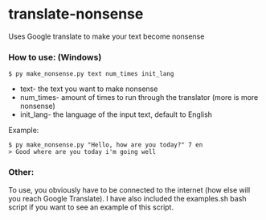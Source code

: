 # translate-nonsense
Uses Google translate to make your text become nonsense

### How to use: (Windows)
```
$ py make_nonsense.py text num_times init_lang
```

- text- the text you want to make nonsense
- num_times- amount of times to run through the translator (more is more nonsense)
- init_lang- the language of the input text, default to English

Example:
```
$ py make_nonsense.py "Hello, how are you today?" 7 en
> Good where are you today i'm going well
```

### Other:

To use, you obviously have to be connected to the internet (how else will you reach
  Google Translate). I have also included the examples.sh bash script if you want
  to see an example of this script.
